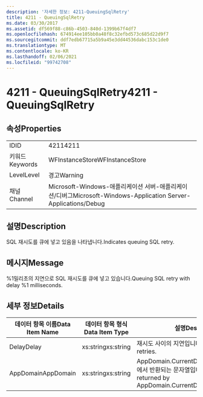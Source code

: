 ```yaml
---
description: '자세한 정보: 4211-QueuingSqlRetry'
title: 4211 - QueuingSqlRetry
ms.date: 03/30/2017
ms.assetid: df569f88-c86b-4503-840d-1399b67f4df7
ms.openlocfilehash: 674914ee105bb0a48f8c32efbd573c685d22d9f7
ms.sourcegitcommit: ddf7edb67715a5b9a45e3dd44536dabc153c1de0
ms.translationtype: MT
ms.contentlocale: ko-KR
ms.lasthandoff: 02/06/2021
ms.locfileid: "99742708"
---
```

# <a name="4211---queuingsqlretry"></a><span data-ttu-id="bc53e-103">4211 - QueuingSqlRetry</span><span class="sxs-lookup"><span data-stu-id="bc53e-103">4211 - QueuingSqlRetry</span></span>

## <a name="properties"></a><span data-ttu-id="bc53e-104">속성</span><span class="sxs-lookup"><span data-stu-id="bc53e-104">Properties</span></span>  
  
|||  
|-|-|  
|<span data-ttu-id="bc53e-105">ID</span><span class="sxs-lookup"><span data-stu-id="bc53e-105">ID</span></span>|<span data-ttu-id="bc53e-106">4211</span><span class="sxs-lookup"><span data-stu-id="bc53e-106">4211</span></span>|  
|<span data-ttu-id="bc53e-107">키워드</span><span class="sxs-lookup"><span data-stu-id="bc53e-107">Keywords</span></span>|<span data-ttu-id="bc53e-108">WFInstanceStore</span><span class="sxs-lookup"><span data-stu-id="bc53e-108">WFInstanceStore</span></span>|  
|<span data-ttu-id="bc53e-109">Level</span><span class="sxs-lookup"><span data-stu-id="bc53e-109">Level</span></span>|<span data-ttu-id="bc53e-110">경고</span><span class="sxs-lookup"><span data-stu-id="bc53e-110">Warning</span></span>|  
|<span data-ttu-id="bc53e-111">채널</span><span class="sxs-lookup"><span data-stu-id="bc53e-111">Channel</span></span>|<span data-ttu-id="bc53e-112">Microsoft-Windows-애플리케이션 서버-애플리케이션/디버그</span><span class="sxs-lookup"><span data-stu-id="bc53e-112">Microsoft-Windows-Application Server-Applications/Debug</span></span>|  
  
## <a name="description"></a><span data-ttu-id="bc53e-113">설명</span><span class="sxs-lookup"><span data-stu-id="bc53e-113">Description</span></span>  

 <span data-ttu-id="bc53e-114">SQL 재시도를 큐에 넣고 있음을 나타냅니다.</span><span class="sxs-lookup"><span data-stu-id="bc53e-114">Indicates queuing SQL retry.</span></span>  
  
## <a name="message"></a><span data-ttu-id="bc53e-115">메시지</span><span class="sxs-lookup"><span data-stu-id="bc53e-115">Message</span></span>  

 <span data-ttu-id="bc53e-116">%1밀리초의 지연으로 SQL 재시도를 큐에 넣고 있습니다.</span><span class="sxs-lookup"><span data-stu-id="bc53e-116">Queuing SQL retry with delay %1 milliseconds.</span></span>  
  
## <a name="details"></a><span data-ttu-id="bc53e-117">세부 정보</span><span class="sxs-lookup"><span data-stu-id="bc53e-117">Details</span></span>  
  
|<span data-ttu-id="bc53e-118">데이터 항목 이름</span><span class="sxs-lookup"><span data-stu-id="bc53e-118">Data Item Name</span></span>|<span data-ttu-id="bc53e-119">데이터 항목 형식</span><span class="sxs-lookup"><span data-stu-id="bc53e-119">Data Item Type</span></span>|<span data-ttu-id="bc53e-120">설명</span><span class="sxs-lookup"><span data-stu-id="bc53e-120">Description</span></span>|  
|--------------------|--------------------|-----------------|  
|<span data-ttu-id="bc53e-121">Delay</span><span class="sxs-lookup"><span data-stu-id="bc53e-121">Delay</span></span>|<span data-ttu-id="bc53e-122">xs:string</span><span class="sxs-lookup"><span data-stu-id="bc53e-122">xs:string</span></span>|<span data-ttu-id="bc53e-123">재시도 사이의 지연입니다.</span><span class="sxs-lookup"><span data-stu-id="bc53e-123">The delay between retries.</span></span>|  
|<span data-ttu-id="bc53e-124">AppDomain</span><span class="sxs-lookup"><span data-stu-id="bc53e-124">AppDomain</span></span>|<span data-ttu-id="bc53e-125">xs:string</span><span class="sxs-lookup"><span data-stu-id="bc53e-125">xs:string</span></span>|<span data-ttu-id="bc53e-126">AppDomain.CurrentDomain.FriendlyName에서 반환되는 문자열입니다.</span><span class="sxs-lookup"><span data-stu-id="bc53e-126">The string returned by AppDomain.CurrentDomain.FriendlyName.</span></span>|
